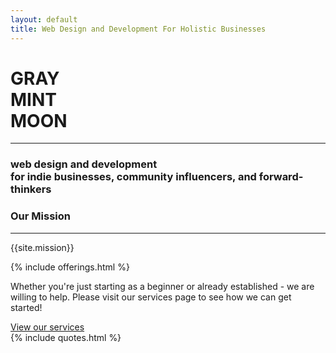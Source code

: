 ```yaml
---
layout: default
title: Web Design and Development For Holistic Businesses
---
```

<div class="home_splash">
	<div class="container container_xl">
		<h1 class="text_light site_title">
			<span class="home_splash_title_first">GRAY</span><br>
			<span class="home_splash_title_second">MINT</span><br>
			<span class="home_splash_title_third">MOON</span>
		</h1>
		<hr class="divider_splash">
		<h3 class="text_light"><strong>web design and development</strong><br>
		for indie businesses, community influencers, and forward-thinkers</h3>
	</div>
</div>
<div class="row_sm home_mission bg_dark">
	<div class="container_lg text_center">
		<h3 class="text_white">Our Mission</h3>
		<hr class="divider">
		<p class="text_white">{{site.mission}}</p>
	</div>
</div>
{% include offerings.html %}
<div class="row_sm bg_lightgray row_home_cta">
	<div class="container_lg">
		<p class="text_center">Whether you're just starting as a beginner or already established - we are willing to help. Please visit our services page to see how we can get started!</p>
		<a class="page_submit" href="/services">View our services</a>
	</div>
</div>
{% include quotes.html %}